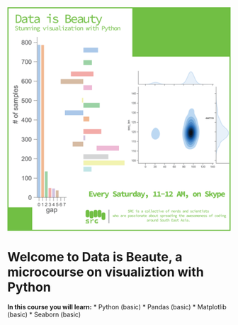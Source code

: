 <img src='src/micro_vis.png' widht=500>

# Welcome to Data is Beaute, a microcourse on visualiztion with Python

**In this course you will learn:**
	* Python (basic)
	* Pandas (basic)
	* Matplotlib (basic)
	* Seaborn (basic)


